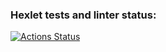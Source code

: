 ### Hexlet tests and linter status:
[![Actions Status](https://github.com/orcworker1/python-project-52/actions/workflows/hexlet-check.yml/badge.svg)](https://github.com/orcworker1/python-project-52/actions)